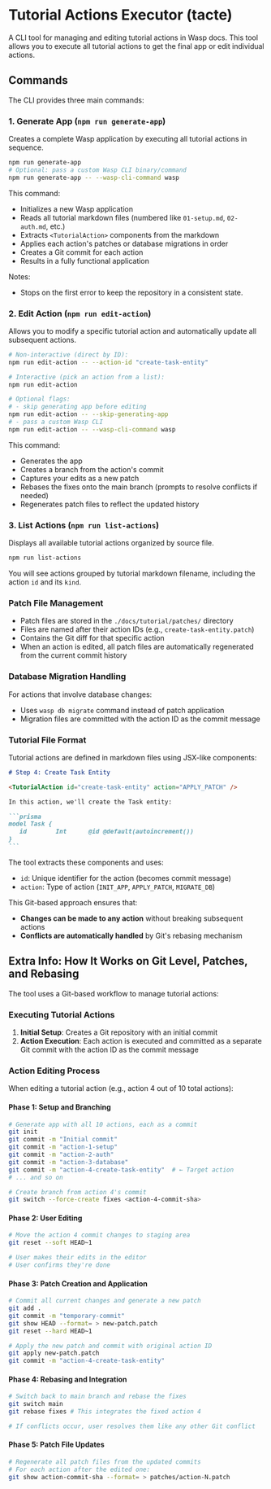 # Tutorial Actions Executor (tacte)

A CLI tool for managing and editing tutorial actions in Wasp docs. This tool allows you to execute all tutorial actions to get the final app or edit individual actions.

## Commands

The CLI provides three main commands:

### 1. Generate App (`npm run generate-app`)

Creates a complete Wasp application by executing all tutorial actions in sequence.

```bash
npm run generate-app
# Optional: pass a custom Wasp CLI binary/command
npm run generate-app -- --wasp-cli-command wasp
```

This command:

- Initializes a new Wasp application
- Reads all tutorial markdown files (numbered like `01-setup.md`, `02-auth.md`, etc.)
- Extracts `<TutorialAction>` components from the markdown
- Applies each action's patches or database migrations in order
- Creates a Git commit for each action
- Results in a fully functional application

Notes:

- Stops on the first error to keep the repository in a consistent state.

### 2. Edit Action (`npm run edit-action`)

Allows you to modify a specific tutorial action and automatically update all subsequent actions.

```bash
# Non-interactive (direct by ID):
npm run edit-action -- --action-id "create-task-entity"

# Interactive (pick an action from a list):
npm run edit-action

# Optional flags:
# - skip generating app before editing
npm run edit-action -- --skip-generating-app
# - pass a custom Wasp CLI
npm run edit-action -- --wasp-cli-command wasp
```

This command:

- Generates the app
- Creates a branch from the action's commit
- Captures your edits as a new patch
- Rebases the fixes onto the main branch (prompts to resolve conflicts if needed)
- Regenerates patch files to reflect the updated history

### 3. List Actions (`npm run list-actions`)

Displays all available tutorial actions organized by source file.

```bash
npm run list-actions
```

You will see actions grouped by tutorial markdown filename, including the action `id` and its `kind`.

### Patch File Management

- Patch files are stored in the `./docs/tutorial/patches/` directory
- Files are named after their action IDs (e.g., `create-task-entity.patch`)
- Contains the Git diff for that specific action
- When an action is edited, all patch files are automatically regenerated from the current commit history

### Database Migration Handling

For actions that involve database changes:

- Uses `wasp db migrate` command instead of patch application
- Migration files are committed with the action ID as the commit message

### Tutorial File Format

Tutorial actions are defined in markdown files using JSX-like components:

````markdown
# Step 4: Create Task Entity

<TutorialAction id="create-task-entity" action="APPLY_PATCH" />

In this action, we'll create the Task entity:

```prisma
model Task {
   id        Int      @id @default(autoincrement())
}
```
````

The tool extracts these components and uses:

- `id`: Unique identifier for the action (becomes commit message)
- `action`: Type of action (`INIT_APP`, `APPLY_PATCH`, `MIGRATE_DB`)

This Git-based approach ensures that:

- **Changes can be made to any action** without breaking subsequent actions
- **Conflicts are automatically handled** by Git's rebasing mechanism

## Extra Info: How It Works on Git Level, Patches, and Rebasing

The tool uses a Git-based workflow to manage tutorial actions:

### Executing Tutorial Actions

1. **Initial Setup**: Creates a Git repository with an initial commit
2. **Action Execution**: Each action is executed and committed as a separate Git commit
   with the action ID as the commit message

### Action Editing Process

When editing a tutorial action (e.g., action 4 out of 10 total actions):

#### Phase 1: Setup and Branching

```bash
# Generate app with all 10 actions, each as a commit
git init
git commit -m "Initial commit"
git commit -m "action-1-setup"
git commit -m "action-2-auth"
git commit -m "action-3-database"
git commit -m "action-4-create-task-entity"  # ← Target action
# ... and so on

# Create branch from action 4's commit
git switch --force-create fixes <action-4-commit-sha>
```

#### Phase 2: User Editing

```bash
# Move the action 4 commit changes to staging area
git reset --soft HEAD~1

# User makes their edits in the editor
# User confirms they're done
```

#### Phase 3: Patch Creation and Application

```bash
# Commit all current changes and generate a new patch
git add .
git commit -m "temporary-commit"
git show HEAD --format= > new-patch.patch
git reset --hard HEAD~1

# Apply the new patch and commit with original action ID
git apply new-patch.patch
git commit -m "action-4-create-task-entity"
```

#### Phase 4: Rebasing and Integration

```bash
# Switch back to main branch and rebase the fixes
git switch main
git rebase fixes # This integrates the fixed action 4

# If conflicts occur, user resolves them like any other Git conflict
```

#### Phase 5: Patch File Updates

```bash
# Regenerate all patch files from the updated commits
# For each action after the edited one:
git show action-commit-sha --format= > patches/action-N.patch
```
